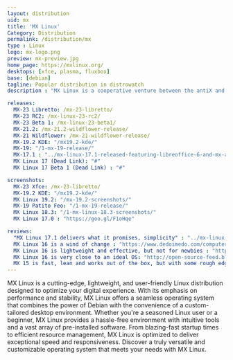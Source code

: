 ```yaml
---
layout: distribution
uid: mx
title: 'MX Linux'
Category: Distribution
permalink: /distribution/mx
type : Linux
logo: mx-logo.png
preview: mx-preview.jpg
home_page: https://mxlinux.org/
desktops: [xfce, plasma, fluxbox]
base: [debian]
tagline: Popular distribution in distrowatch
description : "MX Linux is a cooperative venture between the antiX and former MEPIS communities, using the best tools and talents from each distributions."

releases:
  MX-23 Libretto: /mx-23-libretto/
  MX-23 RC2: /mx-linux-23-rc2/
  MX-23 Beta 1: /mx-linux-23-beta1/
  MX-21.2: /mx-21.2-wildflower-release/
  MX-21 Wildflower: /mx-21-wildflower-release/
  MX-19.2 KDE: "/mx19.2-kde/"
  MX-19: "/1-mx-19-release/"
  MX-17.1 : "../mx-linux-17.1-released-featuring-libreoffice-6-and-mx-apps-improvements/"
  MX Linux 17 (Dead Link): "#"
  MX Linux 17 Beta 1 (Dead Link) : "#"

screenshots:
  MX-23 Xfce: /mx-23-libretto/
  MX-19.2 KDE: "/mx19.2-kde/"
  MX Linux 19.2: "/mx-19.2-screenshots/"
  MX-19 Patito Feo: "/1-mx-19-release/"
  MX Linux 18.3: "/1-mx-linux-18.3-screenshots/"
  MX Linux 17.0 : "https://goo.gl/F1oHqe"

reviews:
  "MX Linux 17.1 delivers what it promises, simplicity" : "../mx-linux-17.1-is-a-success-in-delivering-a-simple-os/"
  MX Linux 16 is a wind of change : "https://www.dedoimedo.com/computers/mx-16.html"
  MX Linux 16 is lightweight and effective, but not for newbies : "http://distrowatch.com/weekly.php?issue=20170109#mx"
  MX Linux 16 is very close to an ideal OS: "http://open-source-feed.blogspot.com/2017/02/mx-linux-16-is-very-close-to-ideal.html"
  MX 15 is fast, lean and works out of the box, but with some rough edges : "https://www.dedoimedo.com/computers/mx-15.html"
---
```


MX Linux is a cutting-edge, lightweight, and user-friendly Linux distribution designed to optimize your digital experience. With its emphasis on performance and stability, MX Linux offers a seamless operating system that combines the power of Debian with the convenience of a custom-tailored desktop environment. Whether you're a seasoned Linux user or a beginner, MX Linux provides a hassle-free environment with intuitive tools and a vast array of pre-installed software. From blazing-fast startup times to efficient resource management, MX Linux is optimized to deliver exceptional speed and responsiveness. Discover a truly versatile and customizable operating system that meets your needs with MX Linux.